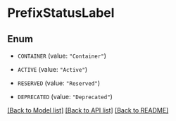 # PrefixStatusLabel

## Enum


* `CONTAINER` (value: `"Container"`)

* `ACTIVE` (value: `"Active"`)

* `RESERVED` (value: `"Reserved"`)

* `DEPRECATED` (value: `"Deprecated"`)


[[Back to Model list]](../README.md#documentation-for-models) [[Back to API list]](../README.md#documentation-for-api-endpoints) [[Back to README]](../README.md)


